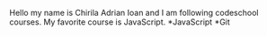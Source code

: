 Hello my name is Chirila Adrian Ioan and I am following codeschool courses. My favorite course is JavaScript.
*JavaScript
*Git
